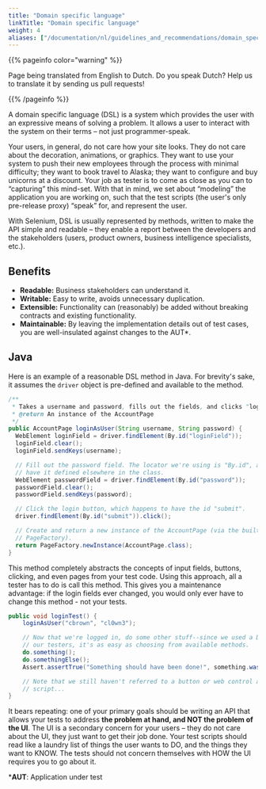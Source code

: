 ```yaml
---
title: "Domain specific language"
linkTitle: "Domain specific language"
weight: 4
aliases: ["/documentation/nl/guidelines_and_recommendations/domain_specific_language/"]  
---
```


{{% pageinfo color="warning" %}}
<p class="lead">
   <i class="fas fa-language display-4"></i> 
   Page being translated from 
   English to Dutch. Do you speak Dutch? Help us to translate
   it by sending us pull requests!
</p>
{{% /pageinfo %}}

A domain specific language (DSL) is a system which provides the user with
an expressive means of solving a problem. It allows a user to
interact with the system on their terms – not just programmer-speak.

Your users, in general, do not care how your site looks. They do not
care about the decoration, animations, or graphics. They
want to use your system to push their new employees through the
process with minimal difficulty; they want to book travel to Alaska; 
they want to configure and buy unicorns at a discount. Your job as
tester is to come as close as you can to “capturing” this mind-set.
With that in mind, we set about “modeling” the application you are
working on, such that the test scripts (the user's only pre-release
proxy) “speak” for, and represent the user.

With Selenium, DSL is usually represented by methods, written to make
the API simple and readable – they enable a report between the
developers and the stakeholders (users, product owners, business
intelligence specialists, etc.).

## Benefits

* **Readable:** Business stakeholders can understand it.
* **Writable:** Easy to write, avoids unnecessary duplication.
* **Extensible:** Functionality can (reasonably) be added
  without breaking contracts and existing functionality.
* **Maintainable:** By leaving the implementation details out of test
  cases, you are well-insulated against changes to the AUT*.


## Java

Here is an example of a reasonable DSL method in Java.
For brevity's sake, it assumes the `driver` object is pre-defined
and available to the method.

```java
/**
 * Takes a username and password, fills out the fields, and clicks "login".
 * @return An instance of the AccountPage
 */
public AccountPage loginAsUser(String username, String password) {
  WebElement loginField = driver.findElement(By.id("loginField"));
  loginField.clear();
  loginField.sendKeys(username);

  // Fill out the password field. The locator we're using is "By.id", and we should
  // have it defined elsewhere in the class.
  WebElement passwordField = driver.findElement(By.id("password"));
  passwordField.clear();
  passwordField.sendKeys(password);

  // Click the login button, which happens to have the id "submit".
  driver.findElement(By.id("submit")).click();

  // Create and return a new instance of the AccountPage (via the built-in Selenium
  // PageFactory).
  return PageFactory.newInstance(AccountPage.class);
}
```

This method completely abstracts the concepts of input fields,
buttons, clicking, and even pages from your test code. Using this
approach, all a tester has to do is call this method. This gives
you a maintenance advantage: if the login fields ever changed, you
would only ever have to change this method - not your tests.

```java
public void loginTest() {
    loginAsUser("cbrown", "cl0wn3");

    // Now that we're logged in, do some other stuff--since we used a DSL to support
    // our testers, it's as easy as choosing from available methods.
    do.something();
    do.somethingElse();
    Assert.assertTrue("Something should have been done!", something.wasDone());

    // Note that we still haven't referred to a button or web control anywhere in this
    // script...
}
```

It bears repeating: one of your primary goals should be writing an
API that allows your tests to address **the problem at hand, and NOT
the problem of the UI**. The UI is a secondary concern for your
users – they do not care about the UI, they just want to get their job
done. Your test scripts should read like a laundry list of things
the user wants to DO, and the things they want to KNOW. The tests
should not concern themselves with HOW the UI requires you to go
about it.

***AUT**: Application under test

